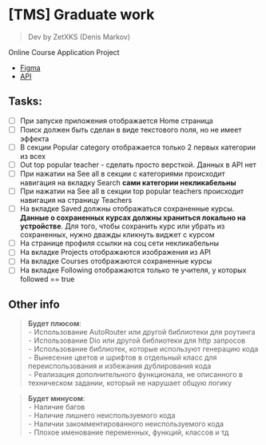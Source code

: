 # [TMS] Graduate work
> Dev by ZetXKS (Denis Markov)

Online Course Application Project
- [Figma](https://www.figma.com/file/zQjaIecypnfvkGxSCgsUl4/Project-5?type=design&node-id=0-286&t=XkqCFfbCnKFG5nBv-0)
- [API](https://github.com/alex-shinkevich/tms_api/tree/main/project-5)

## Tasks:
- [ ] При запуске приложения отображается Home страница
- [ ] Поиск должен быть сделан в виде текстового поля, но не имеет эффекта
- [ ] В секции Popular category отображается только 2 первых категории из всех
- [ ] Out top popular teacher - сделать просто версткой. Данных в API нет
- [ ] При нажатии на See all в секции с категориями происходит навигация на вкладку Search **сами категории некликабельны**
- [ ] При нажатии на See all в секции top popular teachers происходит навигация на страницу Teachers
- [ ] На вкладке Saved должны отображаться сохраненные курсы. **Данные о сохраненных курсах должны храниться локально на устройстве**. Для того, чтобы сохранить курс или убрать из сохраненных, нужно дважды кликнуть виджет с курсом
- [ ] На странице профиля ссылки на соц сети некликабельны
- [ ] На вкладке Projects отображаются изображения из API
- [ ] На вкладке Courses отображаются сохраненные курсы
- [ ] На вкладке Following отображаются только те учителя, у которых followed == true

## Other info
> **Будет плюсом**:\
> ⁃ Использование AutoRouter или другой библиотеки для роутинга\
> ⁃ Использование Dio или другой библиотеки для http запросов\
> ⁃ Использование библиотек, которые используют генерацию кода\
> ⁃ Вынесение цветов и шрифтов в отдельный класс для переиспользования и избежания дублирования кода\
> ⁃ Реализация дополнительного функционала, не описанного в техническом задании, который не нарушает общую логику

> **Будет минусом**:\
> ⁃ Наличие багов\
> ⁃ Наличие лишнего неиспользуемого кода\
> ⁃ Наличии закомментированного неиспользуемого кода\
> ⁃ Плохое именование переменных, функций, классов и тд